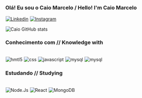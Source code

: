 ### Olá! Eu sou o Caio Marcelo / Hello! I'm Caio Marcelo

[![Linkedin](https://img.shields.io/badge/LinkedIn-0077B5?style=for-the-badge&logo=linkedin&logoColor=white)](https://www.linkedin.com/in/caio-marcelo-lima-ildefonso-campos-08728a26a/)
[![Instagram](https://img.shields.io/badge/Instagram-E4405F?style=for-the-badge&logo=instagram&logoColor=white)](https://www.instagram.com/caiomarcelo79_/)

![Caio GitHub stats](https://github-readme-stats.vercel.app/api?username=caiomarcelo79&show_icons=true&theme=merko)

### Conhecimento com // Knowledge with

<style>
    img{
        margin: 0.5px;
    }
</style>


<div style="display: inline_block"><br>
  
<img align="center" alt = "hmtl5" src="https://img.shields.io/badge/HTML5-E34F26?style=for-the-badge&logo=html5&logoColor=white">
<img align="center" alt = "css" src="https://img.shields.io/badge/CSS3-1572B6?style=for-the-badge&logo=css3&logoColor=white">
<img align="center" alt = "javascript" src="https://img.shields.io/badge/JavaScript-F7DF1E?style=for-the-badge&logo=javascript&logoColor=black">
<img align="center" alt = "mysql" src="https://img.shields.io/badge/Bootstrap-59287A?style=for-the-badge&logo=bootstrap&logoColor=white">
<img align="center" alt = "mysql" src="https://img.shields.io/badge/MySQL-4C7CBC?style=for-the-badge&logo=mysql&logoColor=white">

</div>

### Estudando // Studying

<div style="display: inline_block;"><br>


<img align="center" alt = "Node.Js" src="https://img.shields.io/badge/Node%20js-339933?style=for-the-badge&logo=nodedotjs&logoColor=white">
<img align="center" alt = "React" src="https://img.shields.io/badge/React%20js-00B6FF?style=for-the-badge&logo=react&logoColor=black">
<img align="center" alt = "MongoDB" src="https://img.shields.io/badge/MongoDB-4EA94B?style=for-the-badge&logo=mongodb&logoColor=white">


</div>
